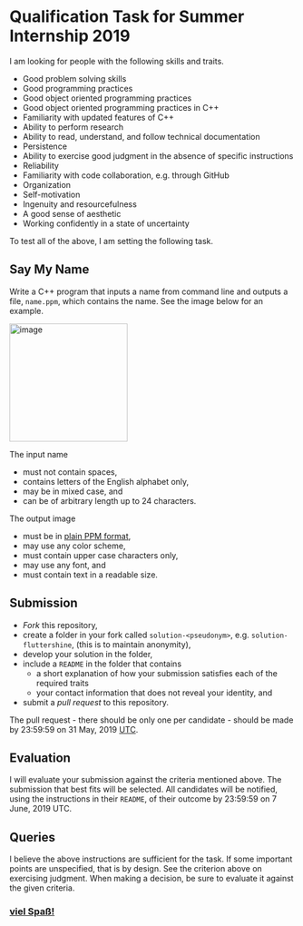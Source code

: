# Qualification Task for Summer Internship 2019
I am looking for people with the following skills and traits.
- Good problem solving skills
- Good programming practices
- Good object oriented programming practices
- Good object oriented programming practices in C++
- Familiarity with updated features of C++
- Ability to perform research
- Ability to read, understand, and follow technical documentation
- Persistence
- Ability to exercise good judgment in the absence of specific instructions
- Reliability
- Familiarity with code collaboration, e.g. through GitHub
- Organization
- Self-motivation
- Ingenuity and resourcefulness
- A good sense of aesthetic
- Working confidently in a state of uncertainty

To test all of the above, I am setting the following task.

## Say My Name
Write a C++ program that inputs a name from command line and outputs a file, `name.ppm`, which contains the name. See the image below for an example.

<img width="208" alt="image" src="https://user-images.githubusercontent.com/13131021/57966541-3953c000-7908-11e9-95eb-f91af5d9bc5e.png">

The input name
- must not contain spaces,
- contains letters of the English alphabet only,
- may be in mixed case, and
- can be of arbitrary length up to 24 characters.

The output image
- must be in [plain PPM format](https://en.wikipedia.org/wiki/Netpbm_format),
- may use any color scheme,
- must contain upper case characters only,
- may use any font, and
- must contain text in a readable size.

## Submission
- _Fork_ this repository,
- create a folder in your fork called `solution-<pseudonym>`, e.g. `solution-fluttershine`, (this is to maintain anonymity),
- develop your solution in the folder,
- include a `README` in the folder that contains
    - a short explanation of how your submission satisfies each of the required traits
    - your contact information that does not reveal your identity, and
- submit a _pull request_ to this repository.

The pull request - there should be only one per candidate - should be made by 23:59:59 on 31 May, 2019 [UTC](https://www.space.com/what-is-utc.html).

## Evaluation
I will evaluate your submission against the criteria mentioned above. The submission that best fits will be selected. All candidates will be notified, using the instructions in their `README`, of their outcome by 23:59:59 on 7 June, 2019 UTC.

## Queries
I believe the above instructions are sufficient for the task. If some important points are unspecified, that is by design. See the criterion above on exercising judgment. When making a decision, be sure to evaluate it against the given criteria.

### [viel Spaß!](https://www.cs.utah.edu/~gback/awfgrmlg.html)
